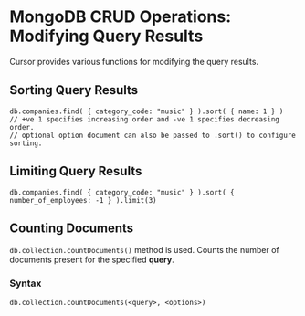 # MongoDB CRUD Operations: Modifying Query Results

Cursor provides various functions for modifying the query results.

## Sorting Query Results

```
db.companies.find( { category_code: "music" } ).sort( { name: 1 } )
// +ve 1 specifies increasing order and -ve 1 specifies decreasing order.
// optional option document can also be passed to .sort() to configure sorting.
```

## Limiting Query Results

```
db.companies.find( { category_code: "music" } ).sort( { number_of_employees: -1 } ).limit(3)
```

## Counting Documents

`db.collection.countDocuments()` method is used. Counts the number of documents present for the specified **query**.

### Syntax

```
db.collection.countDocuments(<query>, <options>)
```
